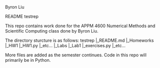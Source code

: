 Byron Liu

README
testrep

This repo contains work done for the APPM 4600 Numerical Methods and Scientific Computing class done by Byron Liu.

The directory sturcture is as follows:
testrep
|_README.md
|_Homeworks
 |_HW1
  |_HW1.py
 |_etc...
|_Labs
 |_Lab1
  |_exercises.py
 |_etc...

More files are added as the semester continues. Code in this repo will primarily be in Python.  
